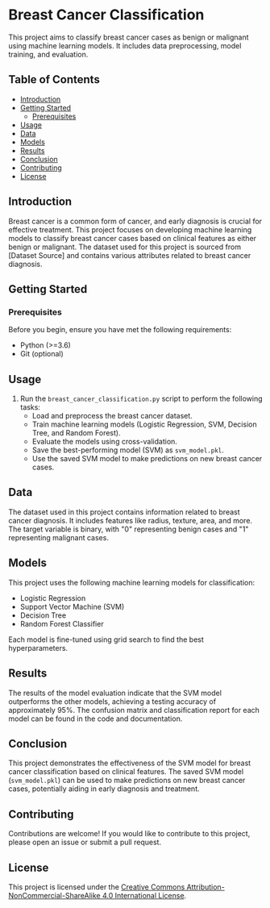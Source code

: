 # Breast Cancer Classification

This project aims to classify breast cancer cases as benign or malignant using machine learning models. It includes data preprocessing, model training, and evaluation.

## Table of Contents
- [Introduction](#introduction)
- [Getting Started](#getting-started)
  - [Prerequisites](#prerequisites)
- [Usage](#usage)
- [Data](#data)
- [Models](#models)
- [Results](#results)
- [Conclusion](#conclusion)
- [Contributing](#contributing)
- [License](#license)

## Introduction

Breast cancer is a common form of cancer, and early diagnosis is crucial for effective treatment. This project focuses on developing machine learning models to classify breast cancer cases based on clinical features as either benign or malignant. The dataset used for this project is sourced from [Dataset Source] and contains various attributes related to breast cancer diagnosis.

## Getting Started

### Prerequisites

Before you begin, ensure you have met the following requirements:

- Python (>=3.6)
- Git (optional)

## Usage

1. Run the `breast_cancer_classification.py` script to perform the following tasks:
   - Load and preprocess the breast cancer dataset.
   - Train machine learning models (Logistic Regression, SVM, Decision Tree, and Random Forest).
   - Evaluate the models using cross-validation.
   - Save the best-performing model (SVM) as `svm_model.pkl`.
   - Use the saved SVM model to make predictions on new breast cancer cases.

## Data

The dataset used in this project contains information related to breast cancer diagnosis. It includes features like radius, texture, area, and more. The target variable is binary, with "0" representing benign cases and "1" representing malignant cases.

## Models

This project uses the following machine learning models for classification:

- Logistic Regression
- Support Vector Machine (SVM)
- Decision Tree
- Random Forest Classifier

Each model is fine-tuned using grid search to find the best hyperparameters.

## Results

The results of the model evaluation indicate that the SVM model outperforms the other models, achieving a testing accuracy of approximately 95%. The confusion matrix and classification report for each model can be found in the code and documentation.

## Conclusion

This project demonstrates the effectiveness of the SVM model for breast cancer classification based on clinical features. The saved SVM model (`svm_model.pkl`) can be used to make predictions on new breast cancer cases, potentially aiding in early diagnosis and treatment.

## Contributing

Contributions are welcome! If you would like to contribute to this project, please open an issue or submit a pull request.

## License

This project is licensed under the [Creative Commons Attribution-NonCommercial-ShareAlike 4.0 International License](https://creativecommons.org/licenses/by-nc-sa/4.0/).
